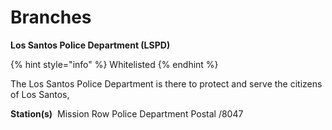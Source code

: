 # Branches

**Los Santos Police Department (LSPD)**

{% hint style="info" %} Whitelisted {% endhint %}

The Los Santos Police Department is there to protect and serve the citizens of Los Santos,

**Station(s)** 
<IMAGE HERE>
Mission Row Police Department
Postal /8047


